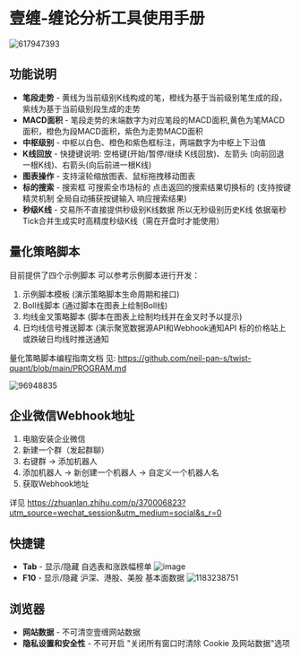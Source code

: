 
# 壹缠-缠论分析工具使用手册

![617947393](https://user-images.githubusercontent.com/2844717/144464627-e9854e0c-6aba-4274-9e86-b5035da29175.jpg)

## 功能说明

- **笔段走势** - 黄线为当前级别K线构成的笔，橙线为基于当前级别笔生成的段，紫线为基于当前级别段生成的走势
- **MACD面积** - 笔段走势的末端数字为对应笔段的MACD面积,黄色为笔MACD面积，橙色为段MACD面积，紫色为走势MACD面积
- **中枢级别** - 中枢以白色、橙色和紫色框标注，两端数字为中枢上下沿值
- **K线回放** - 快捷键说明: 空格键(开始/暂停/继续 K线回放)、左箭头 (向前回退一根K线)、右箭头(向后前进一根K线)
- **图表操作** - 支持滚轮缩放图表、鼠标拖拽移动图表
- **标的搜索** - 搜索框 可搜索全市场标的 点击返回的搜索结果切换标的 (支持按键精灵机制 全局自动捕获按键输入 响应搜索结果)
- **秒级K线** - 交易所不直接提供秒级别K线数据 所以无秒级别历史K线 依据毫秒Tick合并生成实时高精度秒级K线（需在开盘时才能使用）

## 量化策略脚本

目前提供了四个示例脚本 可以参考示例脚本进行开发：
 
1. 示例脚本模板 (演示策略脚本生命周期和接口)
2. Boll线脚本 (通过脚本在图表上绘制Boll线)
3. 均线金叉策略脚本 (脚本在图表上绘制均线并在金叉时予以提示)
4. 日均线信号推送脚本 (演示聚宽数据源API和Webhook通知API 标的价格站上或跌破日均线时推送通知

量化策略脚本编程指南文档 见: https://github.com/neil-pan-s/twist-quant/blob/main/PROGRAM.md

![96948835](https://user-images.githubusercontent.com/2844717/144464811-bfa0a596-fc85-44df-9c6b-517b2dac754d.jpg)

## 企业微信Webhook地址

1. 电脑安装企业微信
2. 新建一个群（发起群聊）
3. 右键群 -> 添加机器人
4. 添加机器人 -> 新创建一个机器人 -> 自定义一个机器人名
5. 获取Webhook地址

详见 https://zhuanlan.zhihu.com/p/370006823?utm_source=wechat_session&utm_medium=social&s_r=0

## 快捷键

- **Tab** - 显示/隐藏 自选表和涨跌幅榜单 
![image](https://user-images.githubusercontent.com/2844717/144465470-6bbfd8ae-5453-4d60-864f-80ae9863fc8f.png)
- **F10** - 显示/隐藏 沪深、港股、美股 基本面数据 
![1183238751](https://user-images.githubusercontent.com/2844717/144464712-be8d61cc-bf05-4f41-9e41-059bef4be331.jpg)

## 浏览器

- **网站数据** - 不可清空壹缠网站数据
- **隐私设置和安全性** - 不可开启 "关闭所有窗口时清除 Cookie 及网站数据"选项

